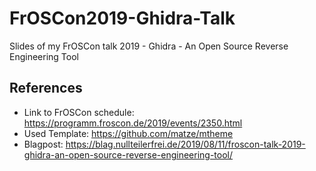 # FrOSCon2019-Ghidra-Talk
Slides of my FrOSCon talk 2019 - Ghidra - An Open Source Reverse Engineering Tool

## References
* Link to FrOSCon schedule: https://programm.froscon.de/2019/events/2350.html
* Used Template: https://github.com/matze/mtheme
* Blagpost: https://blag.nullteilerfrei.de/2019/08/11/froscon-talk-2019-ghidra-an-open-source-reverse-engineering-tool/
